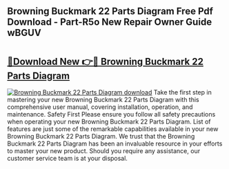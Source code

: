## Browning Buckmark 22 Parts Diagram Free Pdf Download - Part-R5o New Repair Owner Guide wBGUV

# <h2><a href="http://dfrohcs.blite.top/?on=Browning+Buckmark+22+Parts+Diagram">🔗Download New 👉🔴 Browning Buckmark 22 Parts Diagram</a></h2>

[![Browning Buckmark 22 Parts Diagram download](https://i.imgur.com/lujVjoI.png)](http://dfrohcs.blite.top/?on=Browning+Buckmark+22+Parts+Diagram)
Take the first step in mastering your new Browning Buckmark 22 Parts Diagram with this comprehensive user manual, covering installation, operation, and maintenance. Safety First Please ensure you follow all safety precautions when operating your new Browning Buckmark 22 Parts Diagram. List of features are just some of the remarkable capabilities available in your new Browning Buckmark 22 Parts Diagram. We trust that the Browning Buckmark 22 Parts Diagram has been an invaluable resource in your efforts to master your new product. Should you require any assistance, our customer service team is at your disposal.
